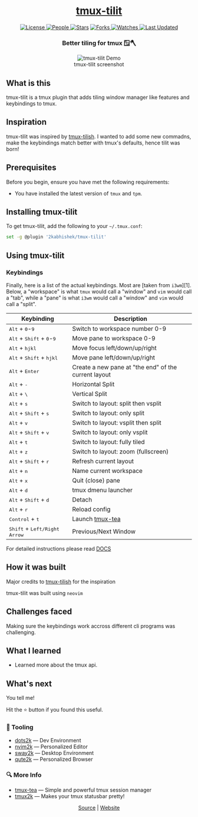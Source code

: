 <div align = "center">

<h1><a href="https://2kabhishek.github.io/tmux-tilit">tmux-tilit</a></h1>

<a href="https://github.com/2KAbhishek/tmux-tilit/blob/main/LICENSE">
<img alt="License" src="https://img.shields.io/github/license/2kabhishek/tmux-tilit?style=flat&color=eee&label="> </a>

<a href="https://github.com/2KAbhishek/tmux-tilit/graphs/contributors">
<img alt="People" src="https://img.shields.io/github/contributors/2kabhishek/tmux-tilit?style=flat&color=ffaaf2&label=People"> </a>

<a href="https://github.com/2KAbhishek/tmux-tilit/stargazers">
<img alt="Stars" src="https://img.shields.io/github/stars/2kabhishek/tmux-tilit?style=flat&color=98c379&label=Stars"></a>

<a href="https://github.com/2KAbhishek/tmux-tilit/network/members">
<img alt="Forks" src="https://img.shields.io/github/forks/2kabhishek/tmux-tilit?style=flat&color=66a8e0&label=Forks"> </a>

<a href="https://github.com/2KAbhishek/tmux-tilit/watchers">
<img alt="Watches" src="https://img.shields.io/github/watchers/2kabhishek/tmux-tilit?style=flat&color=f5d08b&label=Watches"> </a>

<a href="https://github.com/2KAbhishek/tmux-tilit/pulse">
<img alt="Last Updated" src="https://img.shields.io/github/last-commit/2kabhishek/tmux-tilit?style=flat&color=e06c75&label="> </a>

<h3>Better tiling for tmux 🪟🪓</h3>

<figure>
  <img src= "https://dev-to-uploads.s3.amazonaws.com/uploads/articles/3p6b2sqivrf1xajhbh27.jpg" alt="tmux-tilit Demo">
  <br/>
  <figcaption>tmux-tilit screenshot</figcaption>
</figure>

</div>

## What is this

tmux-tilit is a tmux plugin that adds tiling window manager like features and keybindings to tmux.

## Inspiration

tmux-tilit was inspired by [tmux-tilish](https://github.com/jabirali/tmux-tilish).
I wanted to add some new commadns, make the keybindings match better with tmux's defaults, hence tilit was born!

## Prerequisites

Before you begin, ensure you have met the following requirements:

- You have installed the latest version of `tmux` and `tpm`.

## Installing tmux-tilit

To get tmux-tilit, add the following to your `~/.tmux.conf`:

```bash
set -g @plugin '2kabhishek/tmux-tilit'
```

## Using tmux-tilit

### Keybindings

Finally, here is a list of the actual keybindings. Most are [taken from `i3wm`][1].
Below, a "workspace" is what `tmux` would call a "window" and `vim` would call a "tab",
while a "pane" is what `i3wm` would call a "window" and `vim` would call a "split".

| Keybinding | Description |
| ---------- | ----------- |
| <kbd>Alt</kbd> + <kbd>0</kbd>-<kbd>9</kbd> | Switch to workspace number 0-9 |
| <kbd>Alt</kbd> + <kbd>Shift</kbd> + <kbd>0</kbd>-<kbd>9</kbd> | Move pane to workspace 0-9 |
| <kbd>Alt</kbd> + <kbd>h</kbd><kbd>j</kbd><kbd>k</kbd><kbd>l</kbd> | Move focus left/down/up/right |
| <kbd>Alt</kbd> + <kbd>Shift</kbd> + <kbd>h</kbd><kbd>j</kbd><kbd>k</kbd><kbd>l</kbd> | Move pane left/down/up/right |
| <kbd>Alt</kbd> + <kbd>Enter</kbd> | Create a new pane at "the end" of the current layout |
| <kbd>Alt</kbd> + <kbd>-</kbd> | Horizontal Split |
| <kbd>Alt</kbd> + <kbd>\\</kbd> | Vertical Split |
| <kbd>Alt</kbd> + <kbd>s</kbd> | Switch to layout: split then vsplit |
| <kbd>Alt</kbd> + <kbd>Shift</kbd> + <kbd>s</kbd> | Switch to layout: only split |
| <kbd>Alt</kbd> + <kbd>v</kbd> | Switch to layout: vsplit then split |
| <kbd>Alt</kbd> + <kbd>Shift</kbd> + <kbd>v</kbd> | Switch to layout: only vsplit |
| <kbd>Alt</kbd> + <kbd>t</kbd> | Switch to layout: fully tiled |
| <kbd>Alt</kbd> + <kbd>z</kbd> | Switch to layout: zoom (fullscreen) |
| <kbd>Alt</kbd> + <kbd>Shift</kbd> + <kbd>r</kbd> | Refresh current layout |
| <kbd>Alt</kbd> + <kbd>n</kbd> | Name current workspace |
| <kbd>Alt</kbd> + <kbd>x</kbd> | Quit (close) pane |
| <kbd>Alt</kbd> + <kbd>d</kbd> | tmux dmenu launcher |
| <kbd>Alt</kbd> + <kbd>Shift</kbd> + <kbd>d</kbd> | Detach |
| <kbd>Alt</kbd> + <kbd>r</kbd> | Reload config |
| <kbd>Control</kbd> + <kbd>t</kbd> | Launch [tmux-tea](https://github.com/2kabhishek/tmux-tea) |
| <kbd>Shift</kbd> + <kbd>Left/Right Arrow</kbd> | Previous/Next Window |

For detailed instructions please read [DOCS](./DOCS.md)

## How it was built

Major credits to [tmux-tilish](https://github.com/jabirali/tmux-tilish) for the inspiration

tmux-tilit was built using `neovim`

## Challenges faced

Making sure the keybindings work accross different cli programs was challenging.

## What I learned

-   Learned more about the tmux api.

## What's next

You tell me!

Hit the ⭐ button if you found this useful.

### 🧰 Tooling

-   [dots2k](https://github.com/2kabhishek/dots2k) — Dev Environment
-   [nvim2k](https://github.com/2kabhishek/nvim2k) — Personalized Editor
-   [sway2k](https://github.com/2kabhishek/sway2k) — Desktop Environment
-   [qute2k](https://github.com/2kabhishek/qute2k) — Personalized Browser

### 🔍 More Info

-   [tmux-tea](https://github.com/2kabhishek/tmux-tea) — Simple and powerful tmux session manager
-   [tmux2k](https://github.com/2kabhishek/tmux2k) — Makes your tmux statusbar pretty!

<div align="center">

<a href="https://github.com/2KAbhishek/tmux-tilit">Source</a> | <a href="https://2kabhishek.github.io/tmux-tilit">Website</a>

</div>
